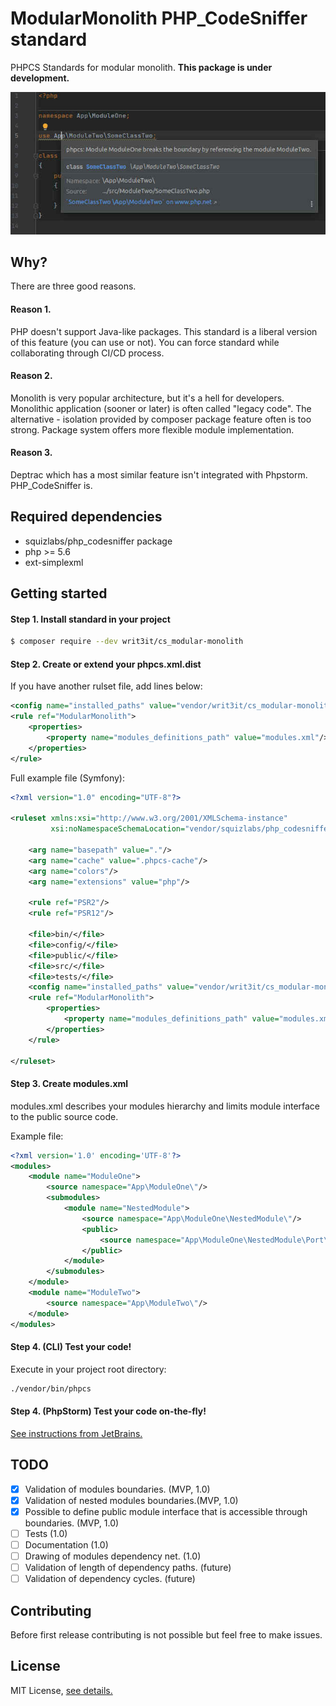 # ModularMonolith PHP_CodeSniffer standard
PHPCS Standards for modular monolith. **This package is under development.**

![](doc/sample.jpg)

## Why?

There are three good reasons.

#### Reason 1. 
PHP doesn't support Java-like packages.
This standard is a liberal version of this feature (you can use or not).
You can force standard while collaborating through CI/CD process.

#### Reason 2.
Monolith is very popular architecture, but it's a hell for developers.
Monolithic application (sooner or later) is often called "legacy code". 
The alternative - isolation provided by composer package feature often is too strong. 
Package system offers more flexible module implementation.

#### Reason 3.
Deptrac which has a most similar feature isn't integrated with Phpstorm. PHP_CodeSniffer is.

## Required dependencies

- squizlabs/php_codesniffer package
- php >= 5.6
- ext-simplexml


## Getting started

#### Step 1. Install standard in your project

```bash
$ composer require --dev writ3it/cs_modular-monolith
```

#### Step 2. Create or extend your phpcs.xml.dist

If you have another rulset file, add lines below:
```xml
<config name="installed_paths" value="vendor/writ3it/cs_modular-monolith"/>
<rule ref="ModularMonolith">
    <properties>
        <property name="modules_definitions_path" value="modules.xml"/>
    </properties>
</rule>
```

Full example file (Symfony):
```xml
<?xml version="1.0" encoding="UTF-8"?>

<ruleset xmlns:xsi="http://www.w3.org/2001/XMLSchema-instance"
         xsi:noNamespaceSchemaLocation="vendor/squizlabs/php_codesniffer/phpcs.xsd">

    <arg name="basepath" value="."/>
    <arg name="cache" value=".phpcs-cache"/>
    <arg name="colors"/>
    <arg name="extensions" value="php"/>

    <rule ref="PSR2"/>
    <rule ref="PSR12"/>

    <file>bin/</file>
    <file>config/</file>
    <file>public/</file>
    <file>src/</file>
    <file>tests/</file>
    <config name="installed_paths" value="vendor/writ3it/cs_modular-monolith"/>
    <rule ref="ModularMonolith">
        <properties>
            <property name="modules_definitions_path" value="modules.xml"/>
        </properties>
    </rule>

</ruleset>
```

#### Step 3. Create modules.xml

modules.xml describes your modules hierarchy and limits module interface to the public source code.

Example file:
```xml
<?xml version='1.0' encoding='UTF-8'?>
<modules>
    <module name="ModuleOne">
        <source namespace="App\ModuleOne\"/>
        <submodules>
            <module name="NestedModule">
                <source namespace="App\ModuleOne\NestedModule\"/>
                <public>
                    <source namespace="App\ModuleOne\NestedModule\Port\"/>
                </public>
            </module>
        </submodules>
    </module>
    <module name="ModuleTwo">
        <source namespace="App\ModuleTwo\"/>
    </module>
</modules>
```

#### Step 4. (CLI) Test your code!

Execute in your project root directory:
```bash
./vendor/bin/phpcs 
```

#### Step 4. (PhpStorm) Test your code **on-the-fly**!

[See instructions from JetBrains.](https://www.jetbrains.com/help/phpstorm/using-php-code-sniffer.html)


## TODO

- [x] Validation of modules boundaries. (MVP, 1.0) 
- [x] Validation of nested modules boundaries.(MVP, 1.0)
- [x] Possible to define public module interface that is accessible through boundaries. (MVP, 1.0)
- [ ] Tests (1.0)
- [ ] Documentation (1.0)
- [ ] Drawing of modules dependency net. (1.0)
- [ ] Validation of length of dependency paths. (future)
- [ ] Validation of dependency cycles. (future)

## Contributing

Before first release contributing is not possible but feel free to make issues.

## License

MIT License, [see details.](LICENSE)